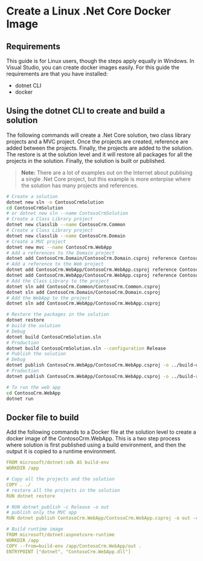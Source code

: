 ﻿# Create a Linux .Net Core Docker Image

## Requirements

This guide is for Linux users, though the steps apply equally in Windows. 
In Visual Studio, you can create docker images easily. For this guide the requirements are that you have installed:

- dotnet CLI
- docker

## Using the dotnet CLI to create and build a solution

The following commands will create a .Net Core solution, two class library projects and a MVC project. 
Once the projects are created, reference are added between the projects. 
Finally, the projects are added to the solution. 
The restore is at the solution level and it will restore all packages for all the projects in the solution.
Finally, the solution is built or published.

> **Note:** There are a lot of examples out on the Internet about publising a single .Net Core project, but this example is more enterpise where the solution has many projects and references.


```bash
# Create a solution
dotnet new sln -o ContosoCrmSolution
cd ContosoCrmSolution
# or dotnet new sln --name ContosoCrmSolution
# Create a Class Library project
dotnet new classlib --name ContosoCrm.Common
# Create a Class Library project
dotnet new classlib --name ContosoCrm.Domain
# Create a MVC project
dotnet new mvc --name ContosoCrm.WebApp
# Add a references to the Domain project
dotnet add ContosoCrm.Domain/ContosoCrm.Domain.csproj reference ContosoCrm.Common/ContosoCrm.Common.csproj
# Add a reference to the Web project
dotnet add ContosoCrm.WebApp/ContosoCrm.WebApp.csproj reference ContosoCrm.Common/ContosoCrm.Common.csproj
dotnet add ContosoCrm.WebApp/ContosoCrm.WebApp.csproj reference ContosoCrm.Domain/ContosoCrm.Domain.csproj
# Add the Class Library to the project
dotnet sln add ContosoCrm.Common/ContosoCrm.Common.csproj
dotnet sln add ContosoCrm.Domain/ContosoCrm.Domain.csproj
# Add the WebApp to the project
dotnet sln add ContosoCrm.WebApp/ContosoCrm.WebApp.csproj

# Restore the packages in the solution
dotnet restore
# build the solution
# Debug
dotnet build ContosoCrmSolution.sln
# Production
dotnet build ContosoCrmSolution.sln --configuration Release
# Publish the solution
# Debug
dotnet publish ContosoCrm.WebApp/ContosoCrm.WebApp.csproj -o ../build-debug
# Production
dotnet publish ContosoCrm.WebApp/ContosoCrm.WebApp.csproj -o ../build-release -c Release

# To run the web app
cd ContosoCrm.WebApp
dotnet run
```

## Docker file to build

Add the following commands to a Docker file at the solution level to create a docker image of the ContosoCrm.WebApp.
This is a two step process where solution is first published using a build environment, and then the output it is copied to a runtime environment.

```yaml
FROM microsoft/dotnet:sdk AS build-env
WORKDIR /app

# Copy all the projects and the solution
COPY . ./
# restore all the projects in the solution
RUN dotnet restore

# RUN dotnet publish -c Release -o out
# publish only the MVC app
RUN dotnet publish ContosoCrm.WebApp/ContosoCrm.WebApp.csproj -o out -c Release

# Build runtime image
FROM microsoft/dotnet:aspnetcore-runtime
WORKDIR /app
COPY --from=build-env /app/ContosoCrm.WebApp/out .
ENTRYPOINT ["dotnet", "ContosoCrm.WebApp.dll"]
```